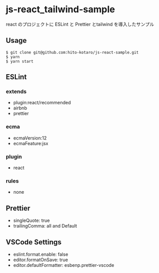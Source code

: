 # js-react_tailwind-sample

react のプロジェクトに ESLint と Prettier とtailwind を導入したサンプル

## Usage

```
$ git clone git@github.com:hito-kotaro/js-react-sample.git
$ yarn
$ yarn start
```

## ESLint

### extends

- plugin:react/recommended
- airbnb
- prettier

### ecma

- ecmaVersion:12
- ecmaFeature:jsx

### plugin

- react

### rules

- none

## Prettier

- singleQuote: true
- trailingComma: all
  and Default

## VSCode Settings

- eslint.format.enable: false
- editor.formatOnSave: true
- editor.defaultFormatter: esbenp.prettier-vscode
